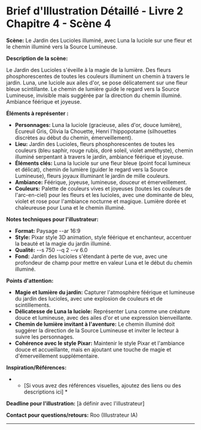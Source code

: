 # Brief d'Illustration Détaillé - Livre 2 Chapitre 4 - Scène 4

**Scène:** Le Jardin des Lucioles illuminé, avec Luna la luciole sur une fleur et le chemin illuminé vers la Source Lumineuse.

**Description de la scène:**

Le Jardin des Lucioles s'éveille à la magie de la lumière. Des fleurs phosphorescentes de toutes les couleurs illuminent un chemin à travers le jardin. Luna, une luciole aux ailes d'or, se pose délicatement sur une fleur bleue scintillante. Le chemin de lumière guide le regard vers la Source Lumineuse,  invisible mais suggérée par la direction du chemin illuminé. Ambiance féérique et joyeuse.

**Éléments à représenter :**

*   **Personnages:** Luna la luciole (gracieuse,  ailes d'or,  douce lumière),  Écureuil Gris, Olivia la Chouette, Henri l'hippopotame (silhouettes discrètes au début du chemin,  émerveillement).
*   **Lieu:** Jardin des Lucioles, fleurs phosphorescentes de toutes les couleurs (bleu saphir, rouge rubis, doré soleil, violet améthyste),  chemin illuminé serpentant à travers le jardin,  ambiance féérique et joyeuse.
*   **Éléments clés:** Luna la luciole sur une fleur bleue (point focal lumineux et délicat),  chemin de lumière (guider le regard vers la Source Lumineuse),  fleurs joyaux illuminant le jardin de mille couleurs.
*   **Ambiance:** Féérique, joyeuse,  lumineuse,  douceur et émerveillement.
*   **Couleurs:** Palette de couleurs vives et joyeuses (toutes les couleurs de l'arc-en-ciel) pour les fleurs et les lucioles,  avec une dominante de bleu, violet et rose pour l'ambiance nocturne et magique. Lumière dorée et chaleureuse pour Luna et le chemin illuminé.

**Notes techniques pour l'illustrateur:**

*   **Format:** Paysage --ar 16:9
*   **Style:** Pixar style 3D animation, style féérique et enchanteur,  accentuer la beauté et la magie du jardin illuminé.
*   **Qualité:** --s 750 --q 2 --v 6.0
*   **Fond:** Jardin des lucioles s'étendant à perte de vue,  avec une profondeur de champ pour mettre en valeur Luna et le début du chemin illuminé.

**Points d'attention:**

*   **Magie et lumière du jardin:**  Capturer l'atmosphère féérique et lumineuse du jardin des lucioles,  avec une explosion de couleurs et de scintillements.
*   **Délicatesse de Luna la luciole:**  Représenter Luna comme une créature douce et lumineuse,  avec des ailes d'or et une expression bienveillante.
*   **Chemin de lumière invitant à l'aventure:**  Le chemin illuminé doit suggérer la direction de la Source Lumineuse et inviter le lecteur à suivre les personnages.
*   **Cohérence avec le style Pixar:** Maintenir le style Pixar et l'ambiance douce et accueillante,  mais en ajoutant une touche de magie et d'émerveillement supplémentaire.

**Inspiration/Références:**

*   * [Si vous avez des références visuelles, ajoutez des liens ou des descriptions ici] *

**Deadline pour l'illustration:** [à définir avec l'illustrateur]

**Contact pour questions/retours:** Roo (Illustrateur IA)

---
